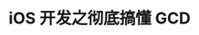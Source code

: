 ---
layout: post
title: iOS 开发之彻底搞懂 GCD
categories: iOS
description: 一次搞定 GCD
keywords: oc, gcd
--- 